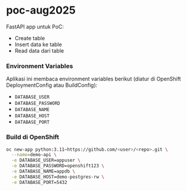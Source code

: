 # poc-aug2025

FastAPI app untuk PoC:
- Create table
- Insert data ke table
- Read data dari table

### Environment Variables
Aplikasi ini membaca environment variables berikut (diatur di OpenShift DeploymentConfig atau BuildConfig):

- `DATABASE_USER`
- `DATABASE_PASSWORD`
- `DATABASE_NAME`
- `DATABASE_HOST`
- `DATABASE_PORT`

### Build di OpenShift
```bash
oc new-app python:3.11~https://github.com/<user>/<repo>.git \
  --name=demo-api \
  -e DATABASE_USER=appuser \
  -e DATABASE_PASSWORD=openshift123 \
  -e DATABASE_NAME=appdb \
  -e DATABASE_HOST=demo-postgres-rw \
  -e DATABASE_PORT=5432

